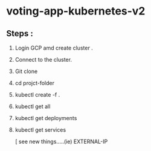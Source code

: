 # voting-app-kubernetes-v2

## Steps :

1. Login GCP amd create cluster .

2. Connect to the cluster.

3. Git clone 

4. cd projct-folder
  
5. kubectl create -f .

6. kubectl get all

7. kubectl get deployments

8. kubectl get services

   [ see new things.....(ie) EXTERNAL-IP

